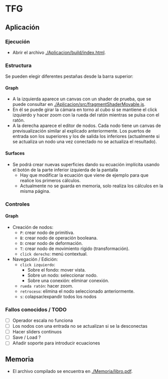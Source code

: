 # TFG

## Aplicación

### Ejecución

- Abrir el archivo [./Aplicacion/build/index.html](./Aplicacion/build/index.html).

### Estructura
Se pueden elegir diferentes pestañas desde la barra superior:
#### Graph
- A la izquierda aparece un canvas con un shader de prueba, que se puede consultar en [./Aplicacion/src/fragmentShaderMovable.js](./Aplicacion/src/fragmentShaderMovable.js). 
- En él se puede girar la cámara en torno al cubo si se mantiene el click izquierdo y hacer zoom con la rueda del ratón mientras se pulsa con el ratón.
- A la derecha aparece el editor de nodos. Cada nodo tiene un canvas de previsualización similar al explicado anteriormente. Los puertos de entrada son los superiores y los de salida los inferiores (actualmente si se actualiza un nodo una vez conectado no se actualiza el resultado).

#### Surfaces
- Se podrá crear nuevas superficies dando su ecuación implícita usando el botón de la parte inferior izquierda de la pantalla 
  - Hay que modificar la ecuación que viene de ejemplo para que realice los primeros cálculos.
  - Actualmente no se guarda en memoria, solo realiza los cálculos en la misma página.

### Controles

#### Graph
- Creación de nodos:
  - `P`: crear nodo de primitiva.
  - `B`: crear nodo de operación booleana.
  - `D`: crear nodo de deformación.
  - `T`: crear nodo de movimiento rígido (transformación).
  - `click derecho`:  menú contextual.
- Navegación / Edición:
  - `click izquierdo`: 
    - Sobre el fondo: mover vista.
    - Sobre un nodo: seleccionar nodo.
    - Sobre una conexión: eliminar conexión.
  - `rueda ratón`: hacer zoom.
  - `retroceso`: elimina el nodo seleccionado anteriormente.
  - `s`: colapsar/expandir todos los nodos

### Fallos conocidos / TODO

- [ ] Operador escala no funciona
- [ ] Los nodos con una entrada no se actualizan si se la desconectas
- [ ] Hacer sliders continuos
- [ ] Save / Load ?
- [ ] Añadir soporte para introducir ecuaciones

## Memoria
- El archivo compilado se encuentra en [./Memoria/libro.pdf](./Memoria/TFG.pdf).

